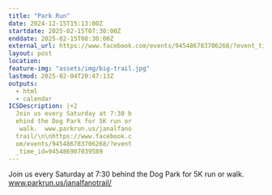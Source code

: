 ```yaml
---
title: "Park Run"
date: 2024-12-15T15:13:00Z
startdate: 2025-02-15T07:30:00Z
enddate: 2025-02-15T08:30:00Z
external_url: https://www.facebook.com/events/945486783706268/?event_time_id=945486907039589
layout: post
location: 
feature-img: "assets/img/big-trail.jpg"
lastmod: 2025-02-04T20:47:13Z
outputs:
  - html
  - calendar
ICSDescription: |+2
  Join us every Saturday at 7:30 b  ehind the Dog Park for 5K run or   walk.  www.parkrun.us/janalfano  trail/\n\nhttps://www.facebook.c  om/events/945486783706268/?event  _time_id=945486907039589
---
```


Join us every Saturday at 7&#58;30 behind the Dog Park for 5K run or walk.  www.parkrun.us/janalfanotrail/<br>
  <br>
  
